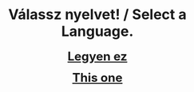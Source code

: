 # <center>Válassz nyelvet! / Select a Language.</center>
  
<center><p><b style="font-size: 18pt"><a href="/hu-projects.html">Legyen ez</a></b></p></center>
<center><p><b style="font-size: 18pt"><a href="/en-projects.html">This one</a></b></p></center>